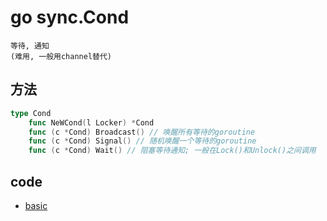 # go sync.Cond

    等待, 通知
    (难用, 一般用channel替代)

## 方法

```go
type Cond
    func NeWCond(l Locker) *Cond
    func (c *Cond) Broadcast() // 唤醒所有等待的goroutine
    func (c *Cond) Signal() // 随机唤醒一个等待的goroutine
    func (c *Cond) Wait() // 阻塞等待通知; 一般在Lock()和Unlock()之间调用
```

## code

- [basic](src/go/sync/cond_test.go)